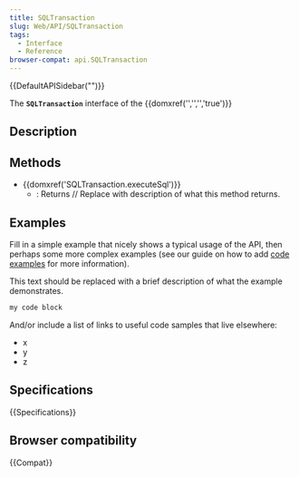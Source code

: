 ```yaml
---
title: SQLTransaction
slug: Web/API/SQLTransaction
tags:
  - Interface
  - Reference
browser-compat: api.SQLTransaction
---
```

{{DefaultAPISidebar("")}}

The **`SQLTransaction`** interface of the {{domxref('','','','true')}} 

## Description

 





## Methods

- {{domxref('SQLTransaction.executeSql')}}
  - : Returns // Replace with description of what this method returns.

## Examples

Fill in a simple example that nicely shows a typical usage of the API, then perhaps some more complex examples (see our guide on how to add [code examples](/en-US/docs/MDN/Contribute/Structures/Code_examples) for more information).

This text should be replaced with a brief description of what the example demonstrates.

```js
my code block
```

And/or include a list of links to useful code samples that live elsewhere:

*   x
*   y
*   z

## Specifications

{{Specifications}}

## Browser compatibility

{{Compat}}

